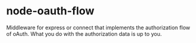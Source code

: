 # node-oauth-flow

Middleware for express or connect that implements 
the authorization flow of oAuth. What you do with
the authorization data is up to you.


